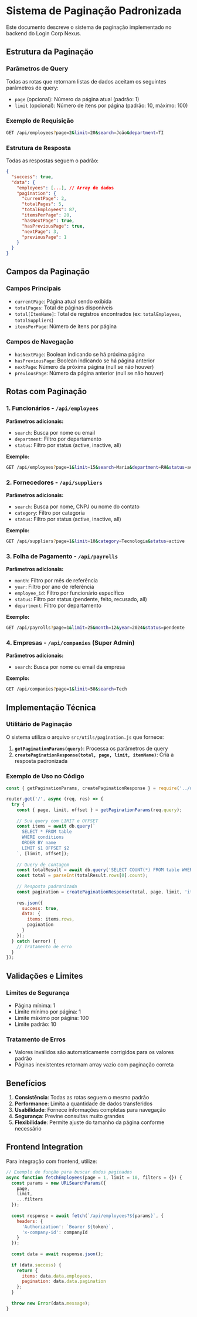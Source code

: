 # Sistema de Paginação Padronizada

Este documento descreve o sistema de paginação implementado no backend do Login Corp Nexus.

## Estrutura da Paginação

### Parâmetros de Query

Todas as rotas que retornam listas de dados aceitam os seguintes parâmetros de query:

- `page` (opcional): Número da página atual (padrão: 1)
- `limit` (opcional): Número de itens por página (padrão: 10, máximo: 100)

### Exemplo de Requisição

```bash
GET /api/employees?page=2&limit=20&search=João&department=TI
```

### Estrutura de Resposta

Todas as respostas seguem o padrão:

```json
{
  "success": true,
  "data": {
    "employees": [...], // Array de dados
    "pagination": {
      "currentPage": 2,
      "totalPages": 5,
      "totalEmployees": 87,
      "itemsPerPage": 20,
      "hasNextPage": true,
      "hasPreviousPage": true,
      "nextPage": 3,
      "previousPage": 1
    }
  }
}
```

## Campos da Paginação

### Campos Principais
- `currentPage`: Página atual sendo exibida
- `totalPages`: Total de páginas disponíveis
- `total[ItemName]`: Total de registros encontrados (ex: `totalEmployees`, `totalSuppliers`)
- `itemsPerPage`: Número de itens por página

### Campos de Navegação
- `hasNextPage`: Boolean indicando se há próxima página
- `hasPreviousPage`: Boolean indicando se há página anterior
- `nextPage`: Número da próxima página (null se não houver)
- `previousPage`: Número da página anterior (null se não houver)

## Rotas com Paginação

### 1. Funcionários - `/api/employees`

**Parâmetros adicionais:**
- `search`: Busca por nome ou email
- `department`: Filtro por departamento
- `status`: Filtro por status (active, inactive, all)

**Exemplo:**
```bash
GET /api/employees?page=1&limit=15&search=Maria&department=RH&status=active
```

### 2. Fornecedores - `/api/suppliers`

**Parâmetros adicionais:**
- `search`: Busca por nome, CNPJ ou nome do contato
- `category`: Filtro por categoria
- `status`: Filtro por status (active, inactive, all)

**Exemplo:**
```bash
GET /api/suppliers?page=1&limit=10&category=Tecnologia&status=active
```

### 3. Folha de Pagamento - `/api/payrolls`

**Parâmetros adicionais:**
- `month`: Filtro por mês de referência
- `year`: Filtro por ano de referência
- `employee_id`: Filtro por funcionário específico
- `status`: Filtro por status (pendente, feito, recusado, all)
- `department`: Filtro por departamento

**Exemplo:**
```bash
GET /api/payrolls?page=1&limit=25&month=12&year=2024&status=pendente
```

### 4. Empresas - `/api/companies` (Super Admin)

**Parâmetros adicionais:**
- `search`: Busca por nome ou email da empresa

**Exemplo:**
```bash
GET /api/companies?page=1&limit=50&search=Tech
```

## Implementação Técnica

### Utilitário de Paginação

O sistema utiliza o arquivo `src/utils/pagination.js` que fornece:

1. **`getPaginationParams(query)`**: Processa os parâmetros de query
2. **`createPaginationResponse(total, page, limit, itemName)`**: Cria a resposta padronizada

### Exemplo de Uso no Código

```javascript
const { getPaginationParams, createPaginationResponse } = require('../utils/pagination');

router.get('/', async (req, res) => {
  try {
    const { page, limit, offset } = getPaginationParams(req.query);
    
    // Sua query com LIMIT e OFFSET
    const items = await db.query(`
      SELECT * FROM table 
      WHERE conditions 
      ORDER BY name 
      LIMIT $1 OFFSET $2
    `, [limit, offset]);
    
    // Query de contagem
    const totalResult = await db.query('SELECT COUNT(*) FROM table WHERE conditions');
    const total = parseInt(totalResult.rows[0].count);
    
    // Resposta padronizada
    const pagination = createPaginationResponse(total, page, limit, 'items');
    
    res.json({
      success: true,
      data: {
        items: items.rows,
        pagination
      }
    });
  } catch (error) {
    // Tratamento de erro
  }
});
```

## Validações e Limites

### Limites de Segurança
- Página mínima: 1
- Limite mínimo por página: 1
- Limite máximo por página: 100
- Limite padrão: 10

### Tratamento de Erros
- Valores inválidos são automaticamente corrigidos para os valores padrão
- Páginas inexistentes retornam array vazio com paginação correta

## Benefícios

1. **Consistência**: Todas as rotas seguem o mesmo padrão
2. **Performance**: Limita a quantidade de dados transferidos
3. **Usabilidade**: Fornece informações completas para navegação
4. **Segurança**: Previne consultas muito grandes
5. **Flexibilidade**: Permite ajuste do tamanho da página conforme necessário

## Frontend Integration

Para integração com frontend, utilize:

```javascript
// Exemplo de função para buscar dados paginados
async function fetchEmployees(page = 1, limit = 10, filters = {}) {
  const params = new URLSearchParams({
    page,
    limit,
    ...filters
  });
  
  const response = await fetch(`/api/employees?${params}`, {
    headers: {
      'Authorization': `Bearer ${token}`,
      'x-company-id': companyId
    }
  });
  
  const data = await response.json();
  
  if (data.success) {
    return {
      items: data.data.employees,
      pagination: data.data.pagination
    };
  }
  
  throw new Error(data.message);
}
```
